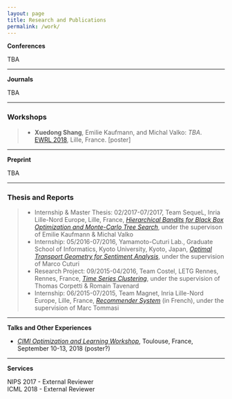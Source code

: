 ```yaml
---
layout: page
title: Research and Publications
permalink: /work/
---
```


<div>
  <B>Conferences</B>
</div>

<div>
  <p>TBA
  </p>
</div>

<hr />

<div>
  <B>Journals</B>
</div>

<div>
  <p>TBA
  </p>
</div>

<hr />

<h3><B>Workshops</B></h3>

<blockquote>
<ul>
  <li>
    <strong>Xuedong Shang</strong>, Emilie Kaufmann, and Michal Valko: <em>TBA</em>.<br />
    <a href="https://ewrl.wordpress.com/ewrl14-2018/">EWRL 2018</a>, Lille, France. [poster]
  </li>
</ul>
</blockquote>

<hr />

<div>
  <B>Preprint</B>
</div>

<div>
  <p>TBA
  </p>
</div>

<hr />

<h3><B>Thesis and Reports</B></h3>

<blockquote>
<ul>
  <li>Internship & Master Thesis: 02/2017-07/2017, Team SequeL, Inria Lille-Nord Europe, Lille, France, <em><a href="/static/documents/bandits.pdf">Hierarchical Bandits for Black Box Optimization and Monte-Carlo Tree Search</a></em>, under the supervison of Emilie Kaufmann & Michal Valko
  </li>

  <li>Internship: 05/2016-07/2016, Yamamoto-Cuturi Lab., Graduate School of Informatics, Kyoto University, Kyoto, Japan, <em><a href="/static/documents/optimal_transport.pdf">Optimal Transport Geometry for Sentiment Analysis</a></em>, under the supervision of Marco Cuturi
  </li>

  <li>Research Project: 09/2015-04/2016, Team Costel, LETG Rennes, Rennes, France, <em><a href="/static/documents/time_series.pdf">Time Series Clustering</a></em>, under the supervision of Thomas Corpetti & Romain Tavenard
  </li>

  <li>Internship: 06/2015-07/2015, Team Magnet, Inria Lille-Nord Europe, Lille, France, <em><a href="/static/documents/recommender.pdf">Recommender System</a></em> (in French), under the supervision of Marc Tommasi
  </li>
</ul>

</blockquote>

<hr />

<div>
  <B>Talks and Other Experiences</B>
</div>

<div>
<ul>
  <li><i><a href="http://www.cimi.univ-toulouse.fr/optimisation/en/workshop-optimization-and-machine-learning/">CIMI Optimization and Learning Workshop</a></i>, Toulouse, France, September 10-13, 2018 (poster?)</li>
</ul>
</div>

<hr />

<div>
  <B>Services</B>
</div>

<p>
  NIPS 2017 - External Reviewer<br> ICML 2018 - External Reviewer
</p>
